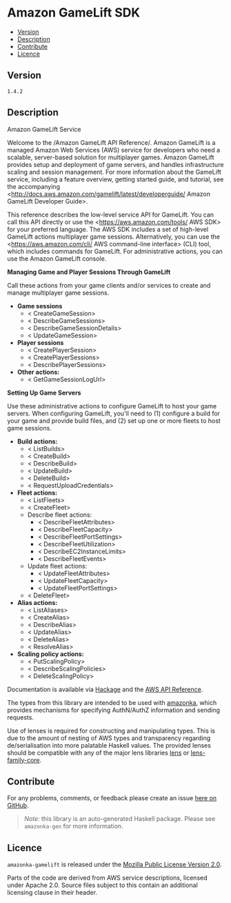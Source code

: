# Amazon GameLift SDK

* [Version](#version)
* [Description](#description)
* [Contribute](#contribute)
* [Licence](#licence)


## Version

`1.4.2`


## Description

Amazon GameLift Service

Welcome to the /Amazon GameLift API Reference/. Amazon GameLift is a managed Amazon Web Services (AWS) service for developers who need a scalable, server-based solution for multiplayer games. Amazon GameLift provides setup and deployment of game servers, and handles infrastructure scaling and session management. For more information about the GameLift service, including a feature overview, getting started guide, and tutorial, see the accompanying <http://docs.aws.amazon.com/gamelift/latest/developerguide/ Amazon GameLift Developer Guide>.

This reference describes the low-level service API for GameLift. You can call this API directly or use the <https://aws.amazon.com/tools/ AWS SDK> for your preferred language. The AWS SDK includes a set of high-level GameLift actions multiplayer game sessions. Alternatively, you can use the <https://aws.amazon.com/cli/ AWS command-line interface> (CLI) tool, which includes commands for GameLift. For administrative actions, you can use the Amazon GameLift console.

__Managing Game and Player Sessions Through GameLift__

Call these actions from your game clients and\/or services to create and manage multiplayer game sessions.

-   __Game sessions__
    -   < CreateGameSession>
    -   < DescribeGameSessions>
    -   < DescribeGameSessionDetails>
    -   < UpdateGameSession>
-   __Player sessions__
    -   < CreatePlayerSession>
    -   < CreatePlayerSessions>
    -   < DescribePlayerSessions>
-   __Other actions:__
    -   < GetGameSessionLogUrl>

__Setting Up Game Servers__

Use these administrative actions to configure GameLift to host your game servers. When configuring GameLift, you\'ll need to (1) configure a build for your game and provide build files, and (2) set up one or more fleets to host game sessions.

-   __Build actions:__
    -   < ListBuilds>
    -   < CreateBuild>
    -   < DescribeBuild>
    -   < UpdateBuild>
    -   < DeleteBuild>
    -   < RequestUploadCredentials>
-   __Fleet actions:__
    -   < ListFleets>
    -   < CreateFleet>
    -   Describe fleet actions:
        -   < DescribeFleetAttributes>
        -   < DescribeFleetCapacity>
        -   < DescribeFleetPortSettings>
        -   < DescribeFleetUtilization>
        -   < DescribeEC2InstanceLimits>
        -   < DescribeFleetEvents>
    -   Update fleet actions:
        -   < UpdateFleetAttributes>
        -   < UpdateFleetCapacity>
        -   < UpdateFleetPortSettings>
    -   < DeleteFleet>
-   __Alias actions:__
    -   < ListAliases>
    -   < CreateAlias>
    -   < DescribeAlias>
    -   < UpdateAlias>
    -   < DeleteAlias>
    -   < ResolveAlias>
-   __Scaling policy actions:__
    -   < PutScalingPolicy>
    -   < DescribeScalingPolicies>
    -   < DeleteScalingPolicy>

Documentation is available via [Hackage](http://hackage.haskell.org/package/amazonka-gamelift)
and the [AWS API Reference](https://aws.amazon.com/documentation/).

The types from this library are intended to be used with [amazonka](http://hackage.haskell.org/package/amazonka),
which provides mechanisms for specifying AuthN/AuthZ information and sending requests.

Use of lenses is required for constructing and manipulating types.
This is due to the amount of nesting of AWS types and transparency regarding
de/serialisation into more palatable Haskell values.
The provided lenses should be compatible with any of the major lens libraries
[lens](http://hackage.haskell.org/package/lens) or [lens-family-core](http://hackage.haskell.org/package/lens-family-core).

## Contribute

For any problems, comments, or feedback please create an issue [here on GitHub](https://github.com/brendanhay/amazonka/issues).

> _Note:_ this library is an auto-generated Haskell package. Please see `amazonka-gen` for more information.


## Licence

`amazonka-gamelift` is released under the [Mozilla Public License Version 2.0](http://www.mozilla.org/MPL/).

Parts of the code are derived from AWS service descriptions, licensed under Apache 2.0.
Source files subject to this contain an additional licensing clause in their header.
